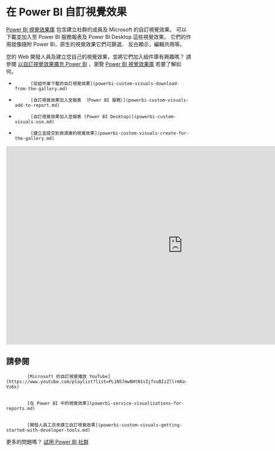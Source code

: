 <properties
   pageTitle="在 Power BI 自訂視覺效果"
   description="在 Power BI 自訂視覺效果"
   services="powerbi"
   documentationCenter=""
   authors="mihart"
   manager="mblythe"
   backup=""
   editor=""
   tags=""
   qualityFocus="no"
   qualityDate=""/>

<tags
   ms.service="powerbi"
   ms.devlang="NA"
   ms.topic="article"
   ms.tgt_pltfrm="NA"
   ms.workload="powerbi"
   ms.date="10/05/2016"
   ms.author="mihart"/>

# <a name="custom-visualizations-in-power-bi"></a>在 Power BI 自訂視覺效果

 [Power BI 視覺效果庫](https://app.powerbi.com/visuals) 包含建立社群的成員及 Microsoft 的自訂視覺效果。 可以下載並加入至 Power BI 服務報表及 Power BI Desktop 這些視覺效果。 它們的作用就像隨附 Power BI，原生的視覺效果它們可篩選、 反白顯示，編輯共用等。

您的 Web 開發人員及建立您自己的視覺效果，並將它們加入組件庫有興趣嗎？  請參閱 [以自訂視覺效果擴充 Power BI](powerbi-custom-visuals-getting-started-with-developer-tools.md) ，瀏覽 [Power BI 視覺效果庫](http://app.powerbi.com/visuals?WT.mc_id=Blog_CustomVisuals) 若要了解如何。

- 
            [從組件庫下載的自訂視覺效果](powerbi-custom-visuals-download-from-the-gallery.md)

- 
            [自訂視覺效果加入至報表 （Power BI 服務）](powerbi-custom-visuals-add-to-report.md)

- 
            [自訂視覺效果加入至報表 (Power BI Desktop)](powerbi-custom-visuals-use.md)

- 
            [建立並提交到資源庫的視覺效果](powerbi-custom-visuals-create-for-the-gallery.md)

<iframe src="https://channel9.msdn.com/Events/Visual-Studio/Connect-event-2015/321/player" width="960" height="540" allowFullScreen frameBorder="0"></iframe>


## <a name="see-also"></a>請參閱


            [Microsoft 的自訂視覺播放 YouTube](https://www.youtube.com/playlist?list=PL1N57mwBHtN1vIjfvuBIzZllrmKo-Vz6x)


            [在 Power BI 中的視覺效果](powerbi-service-visualizations-for-reports.md)


            [開發人員工具來建立自訂視覺效果](powerbi-custom-visuals-getting-started-with-developer-tools.md)

更多的問題嗎？ 
            [試用 Power BI 社群](http://community.powerbi.com/)
